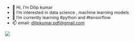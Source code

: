 - 👋 Hi, I’m Dilip kumar
- 👀 I’m interested in data science , machine learning models
- 🌱 I’m currently learning #python and #tensorflow
- 📫 email: dilipkumar.pdf@gmail.com

<img src="https://github-readme-stats.vercel.app/api?username=dilipkumar08&show_icons=true&theme=vision-friendly-dark"/>
<img src="https://github-readme-stats.vercel.app.api/top-langs?username=dilipkumar08&layout=compact&theme=vision-friendly-dark"/?
<img src="https://github-readme-streak-stats.herokuapp.com/?user=dilipkumar08&theme=vision-friendly-dark/>
